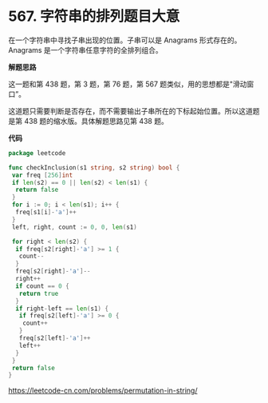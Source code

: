 # 567. 字符串的排列**题目大意** 

在一个字符串中寻找子串出现的位置。子串可以是 Anagrams 形式存在的。Anagrams 是一个字符串任意字符的全排列组合。

**解题思路**  

这一题和第 438 题，第 3 题，第 76 题，第 567 题类似，用的思想都是"滑动窗口”。

这道题只需要判断是否存在，而不需要输出子串所在的下标起始位置。所以这道题是第 438 题的缩水版。具体解题思路见第 438 题。

**代码**  

```go
package leetcode

func checkInclusion(s1 string, s2 string) bool {
 var freq [256]int
 if len(s2) == 0 || len(s2) < len(s1) {
  return false
 }
 for i := 0; i < len(s1); i++ {
  freq[s1[i]-'a']++
 }
 left, right, count := 0, 0, len(s1)

 for right < len(s2) {
  if freq[s2[right]-'a'] >= 1 {
   count--
  }
  freq[s2[right]-'a']--
  right++
  if count == 0 {
   return true
  }
  if right-left == len(s1) {
   if freq[s2[left]-'a'] >= 0 {
    count++
   }
   freq[s2[left]-'a']++
   left++
  }
 }
 return false
}
```

https://leetcode-cn.com/problems/permutation-in-string/
